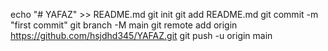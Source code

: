 echo "# YAFAZ" >> README.md
git init
git add README.md
git commit -m "first commit"
git branch -M main
git remote add origin https://github.com/hsjdhd345/YAFAZ.git
git push -u origin main
